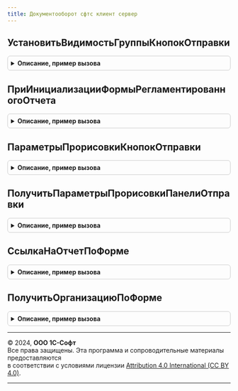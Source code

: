 ```yaml
---
title: Документооборот сфтс клиент сервер
---
```



## УстановитьВидимостьГруппыКнопокОтправки
<details style="margin: 1em 0; padding: 0.5em; border: 1px solid #ccc; border-radius: 6px;">

<summary style="font-weight: bold; cursor: pointer;">Описание, пример вызова</summary>

```bsl

Процедура УстановитьВидимостьГруппыКнопокОтправки(Форма, ПараметрыПрорисовкиКнопокОтправки) Экспорт
```

Пример вызова
```bsl
ДокументооборотСФТСКлиентСервер.УстановитьВидимостьГруппыКнопокОтправки(Форма, ПараметрыПрорисовкиКнопокОтправки) 
```
</details>

## ПриИнициализацииФормыРегламентированногоОтчета
<details style="margin: 1em 0; padding: 0.5em; border: 1px solid #ccc; border-radius: 6px;">

<summary style="font-weight: bold; cursor: pointer;">Описание, пример вызова</summary>

```bsl

Процедура ПриИнициализацииФормыРегламентированногоОтчета(Форма, ПараметрыПрорисовкиПанели = Неопределено) Экспорт
```

Пример вызова
```bsl
ДокументооборотСФТСКлиентСервер.ПриИнициализацииФормыРегламентированногоОтчета(Форма, ПараметрыПрорисовкиПанели);
```
</details>

## ПараметрыПрорисовкиКнопокОтправки
<details style="margin: 1em 0; padding: 0.5em; border: 1px solid #ccc; border-radius: 6px;">

<summary style="font-weight: bold; cursor: pointer;">Описание, пример вызова</summary>

```bsl

Функция ПараметрыПрорисовкиКнопокОтправки(ОрганизацияСсылка) Экспорт
```

Пример вызова
```bsl
Результат = ДокументооборотСФТСКлиентСервер.ПараметрыПрорисовкиКнопокОтправки(ОрганизацияСсылка) 
```
</details>

## ПолучитьПараметрыПрорисовкиПанелиОтправки
<details style="margin: 1em 0; padding: 0.5em; border: 1px solid #ccc; border-radius: 6px;">

<summary style="font-weight: bold; cursor: pointer;">Описание, пример вызова</summary>

```bsl

Функция ПолучитьПараметрыПрорисовкиПанелиОтправки(Форма) Экспорт
```

Пример вызова
```bsl
Результат = ДокументооборотСФТСКлиентСервер.ПолучитьПараметрыПрорисовкиПанелиОтправки(Форма) 
```
</details>

## СсылкаНаОтчетПоФорме
<details style="margin: 1em 0; padding: 0.5em; border: 1px solid #ccc; border-radius: 6px;">

<summary style="font-weight: bold; cursor: pointer;">Описание, пример вызова</summary>

```bsl

Функция СсылкаНаОтчетПоФорме(Форма) Экспорт
```

Пример вызова
```bsl
Результат = ДокументооборотСФТСКлиентСервер.СсылкаНаОтчетПоФорме(Форма) 
```
</details>

## ПолучитьОрганизациюПоФорме
<details style="margin: 1em 0; padding: 0.5em; border: 1px solid #ccc; border-radius: 6px;">

<summary style="font-weight: bold; cursor: pointer;">Описание, пример вызова</summary>

```bsl

Функция ПолучитьОрганизациюПоФорме(Форма) Экспорт
```

Пример вызова
```bsl
Результат = ДокументооборотСФТСКлиентСервер.ПолучитьОрганизациюПоФорме(Форма) 
```
</details>

---

© 2024, **ООО 1С-Софт**  
Все права защищены. Эта программа и сопроводительные материалы предоставляются  
в соответствии с условиями лицензии [Attribution 4.0 International (CC BY 4.0)](https://creativecommons.org/licenses/by/4.0/legalcode).

---
